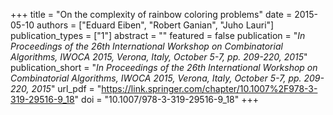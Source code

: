 +++
title = "On the complexity of rainbow coloring problems"
date = 2015-05-10
authors = ["Eduard Eiben", "Robert Ganian", "Juho Lauri"]
publication_types = ["1"]
abstract = ""
featured = false
publication = "*In Proceedings of the 26th International Workshop on Combinatorial Algorithms, IWOCA 2015, Verona, Italy, October 5-7, pp. 209-220, 2015*"
publication_short = "*In Proceedings of the 26th International Workshop on Combinatorial Algorithms, IWOCA 2015, Verona, Italy, October 5-7, pp. 209-220, 2015*"
url_pdf = "https://link.springer.com/chapter/10.1007%2F978-3-319-29516-9_18"
doi = "10.1007/978-3-319-29516-9_18"
+++

